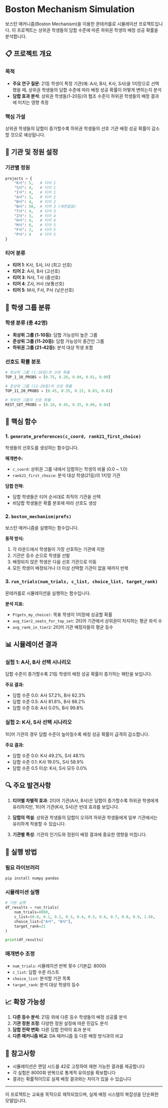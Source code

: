 # Boston Mechanism Simulation

보스턴 매커니즘(Boston Mechanism)을 이용한 몬테카를로 시뮬레이션 프로젝트입니다. 이 프로젝트는 상위권 학생들의 담합 수준에 따른 하위권 학생의 배정 성공 확률을 분석합니다.

## 📋 프로젝트 개요

### 목적
- **주요 연구 질문**: 21등 학생이 특정 기관(예: A사, B사, K사, S사)을 1지망으로 선택했을 때, 상위권 학생들의 담합 수준에 따라 배정 성공 확률이 어떻게 변하는지 분석
- **담합 효과 분석**: 상위권 학생들(1-20등)의 협조 수준이 하위권 학생들의 배정 결과에 미치는 영향 측정

### 핵심 가설
상위권 학생들의 담합이 증가할수록 하위권 학생들의 선호 기관 배정 성공 확률이 감소할 것으로 예상됩니다.

## 🏢 기관 및 정원 설정

### 기관별 정원
```python
projects = {
    "K사": 5,   # 티어 1
    "S사": 4,   # 티어 1  
    "I사": 4,   # 티어 1
    "A사": 3,   # 티어 2
    "B사": 4,   # 티어 2
    "N사": 50,  # 티어 3 (제한없음)
    "T사": 4,   # 티어 3
    "Z사": 3,   # 티어 4
    "H사": 4,   # 티어 4
    "M사": 6,   # 티어 5
    "F사": 2,   # 티어 5
    "P사": 4    # 티어 5
}
```

### 티어 분류
- **티어 1**: K사, S사, I사 (최고 선호)
- **티어 2**: A사, B사 (고선호)
- **티어 3**: N사, T사 (중선호)
- **티어 4**: Z사, H사 (보통선호)
- **티어 5**: M사, F사, P사 (낮은선호)

## 👥 학생 그룹 분류

### 학생 분류 (총 42명)
- **최상위 그룹 (1-10등)**: 담합 가능성이 높은 그룹
- **준상위 그룹 (11-20등)**: 담합 가능성이 중간인 그룹  
- **하위권 그룹 (21-42등)**: 분석 대상 학생 포함

### 선호도 확률 분포
```python
# 최상위 그룹 (1-10등)의 선호 확률
TOP_1_10_PROBS = [0.75, 0.20, 0.04, 0.01, 0.00]

# 준상위 그룹 (11-20등)의 선호 확률  
TOP_11_20_PROBS = [0.45, 0.35, 0.15, 0.03, 0.02]

# 하위권 그룹의 선호 확률
REST_SET_PROBS = [0.10, 0.45, 0.35, 0.06, 0.04]
```

## 🔧 핵심 함수

### 1. `generate_preferences(c_coord, rank21_first_choice)`
학생들의 선호도를 생성하는 함수입니다.

**매개변수:**
- `c_coord`: 상위권 그룹 내에서 담합하는 학생의 비율 (0.0 ~ 1.0)
- `rank21_first_choice`: 분석 대상 학생(21등)의 1지망 기관

**담합 전략:**
- 담합 학생들은 티어 순서대로 최적의 기관을 선택
- 비담합 학생들은 확률 분포에 따라 선호도 생성

### 2. `boston_mechanism(prefs)`
보스턴 매커니즘을 실행하는 함수입니다.

**동작 방식:**
1. 각 라운드에서 학생들이 가장 선호하는 기관에 지원
2. 기관은 등수 순으로 학생을 선발
3. 배정되지 않은 학생은 다음 선호 기관으로 이동
4. 모든 학생이 배정되거나 더 이상 선택할 기관이 없을 때까지 반복

### 3. `run_trials(num_trials, c_list, choice_list, target_rank)`
몬테카를로 시뮬레이션을 실행하는 함수입니다.

**분석 지표:**
- `P(gets_my_choice)`: 목표 학생이 1지망에 성공할 확률
- `avg_tier2_seats_for_top_set`: 2티어 기관에서 상위권이 차지하는 평균 좌석 수
- `avg_rank_in_tier2`: 2티어 기관 배정자들의 평균 등수

## 📊 시뮬레이션 결과

### 실험 1: A사, B사 선택 시나리오
담합 수준이 증가할수록 21등 학생의 배정 성공 확률이 증가하는 패턴을 보입니다.

**주요 결과:**
- 담합 수준 0.0: A사 57.2%, B사 62.3%
- 담합 수준 0.5: A사 81.8%, B사 88.2%
- 담합 수준 0.8: A사 0.0%, B사 99.8%

### 실험 2: K사, S사 선택 시나리오  
1티어 기관의 경우 담합 수준이 높아질수록 배정 성공 확률이 급격히 감소합니다.

**주요 결과:**
- 담합 수준 0.0: K사 49.2%, S사 48.1%
- 담합 수준 0.1: K사 19.0%, S사 58.9%
- 담합 수준 0.5 이상: K사, S사 모두 0.0%

## 🔍 주요 발견사항

1. **티어별 차별적 효과**: 2티어 기관(A사, B사)은 담합이 증가할수록 하위권 학생에게 유리하지만, 1티어 기관(K사, S사)은 반대 효과를 보입니다.

2. **담합의 역설**: 상위권 학생들의 담합이 오히려 하위권 학생들에게 일부 기관에서는 유리하게 작용할 수 있습니다.

3. **기관별 특성**: 기관의 인기도와 정원이 배정 결과에 중요한 영향을 미칩니다.

## 🚀 실행 방법

### 필요 라이브러리
```bash
pip install numpy pandas
```

### 시뮬레이션 실행
```python
# 기본 실행
df_results = run_trials(
    num_trials=8000,
    c_list=(0.0, 0.1, 0.2, 0.3, 0.4, 0.5, 0.6, 0.7, 0.8, 0.9, 1.0),
    choice_list=["A사", "B사"],
    target_rank=21
)

print(df_results)
```

### 매개변수 조정
- `num_trials`: 시뮬레이션 반복 횟수 (기본값: 8000)
- `c_list`: 담합 수준 리스트
- `choice_list`: 분석할 기관 목록
- `target_rank`: 분석 대상 학생의 등수

## 📈 확장 가능성

1. **다른 등수 분석**: 21등 외에 다른 등수 학생들의 배정 성공률 분석
2. **기관 정원 조정**: 다양한 정원 설정에 따른 민감도 분석
3. **담합 전략 변화**: 다른 담합 전략의 효과 분석
4. **다른 매커니즘 비교**: DA 매커니즘 등 다른 배정 방식과의 비교

## 📝 참고사항

- 시뮬레이션은 랜덤 시드를 42로 고정하여 재현 가능한 결과를 제공합니다
- 각 실험은 8000회 반복으로 통계적 유의성을 확보합니다
- 결과는 확률적이므로 실제 배정 결과와는 차이가 있을 수 있습니다

---

이 프로젝트는 교육용 목적으로 제작되었으며, 실제 배정 시스템의 복잡성을 단순화한 모델입니다.